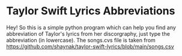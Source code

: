 # Taylor Swift Lyrics Abbreviations
Hey!
So this is a simple python program which can help you find any abbreviation of Taylor's lyrics from her discorgraphy, just type the abbreviation (in lowercase).
The songs.cvs file is taken from https://github.com/shaynak/taylor-swift-lyrics/blob/main/songs.csv

